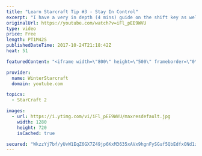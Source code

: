 ```yaml
---
title: "Learn Starcraft Tip #3 - Stay In Control"
excerpt: "I have a very in depth (4 mins) guide on the shift key as well here https://www.youtube.com/watch?v=7x9pHr544oY"
originalUrl: https://youtube.com/watch?v=iFl_pEE9WVU
type: video
price: Free
length: PT1M42S
publishedDateTime: 2017-10-24T21:18:42Z
heat: 51

featuredContent: "<iframe width=\"800\" height=\"500\" frameborder=\"0\" src=\"https://www.youtube.com/embed/iFl_pEE9WVU\" allow=\"accelerometer; autoplay; encrypted-media; gyroscope; picture-in-picture\" allowfullscreen></iframe>"

provider:
  name: WinterStarcraft
  domain: youtube.com

topics:
  - StarCraft 2

images:
  - url: https://i.ytimg.com/vi/iFl_pEE9WVU/maxresdefault.jpg
    width: 1280
    height: 720
    isCached: true

secured: "WkzzYj7bf/yUvW1EqZ6GX7Z49jp6KxM3635xAVx9hgnFySGuf5QbEdfxONd1zRjzAt+KCOEr6AzFGs8YPLU4OfTVe887wfIcG1hcVfDDldAZV9KPBLX9zyx34IM6u5a7I1MDJWf3Q5E7iOxk0IiViwWRQUhnab2+qZA8QX7JKUmHBS3hUxNr36SqUhDHSqWmWj5kaz+Cqy5wwK1uH3J8FvYZkPQ3yjqXKCpFAcMj9DBees760/fIo2U7OfPa5gycYqdf2XuAcGsEDQbeqipDT6tonB6YSgHoKevRc4CaP4jWAn+IMIY8o6d44bCPMFwypEL/4eKT2qchQRjdU6hGcEo7FdXdJ34TIxCXYkC318WdabAqdnDOomDy/GbYBw3m50zsC8tSdF2+DOQeE3nfAUqv+RCqEcYSH6fHqOMoiUE=;MrWv9nQxT1dvMB4dbN6dyQ=="
---
```


